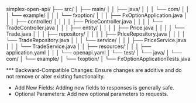 simplex-open-api/
├── src/
│   ├── main/
│   │   ├── java/
│   │   │   └── com/
│   │   │       └── example/
│   │   │           └── fxoption/
│   │   │               ├── FxOptionApplication.java
│   │   │               ├── controller/
│   │   │               │   ├── PriceController.java
│   │   │               │   └── TradeController.java
│   │   │               ├── entity/
│   │   │               │   ├── Price.java
│   │   │               │   └── Trade.java
│   │   │               ├── repository/
│   │   │               │   ├── PriceRepository.java
│   │   │               │   └── TradeRepository.java
│   │   │               └── service/
│   │   │                   ├── PriceService.java
│   │   │                   └── TradeService.java
│   │   ├── resources/
│   │   │   ├── application.yaml
│   │   │   └── openapi.yaml
│   └── test/
│       └── java/
│           └── com/
│               └── example/
│                   └── fxoption/
│                       └── FxOptionApplicationTests.java


*** Backward-Compatible Changes: Ensure changes are additive and do not remove or alter existing functionality.  

- Add New Fields: Adding new fields to responses is generally safe.
- Optional Parameters: Add new optional parameters to requests.